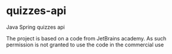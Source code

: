 # quizzes-api
Java Spring quizzes api

The project is based on a code from JetBrains academy. As such permission is not granted to use the code in the commercial use
